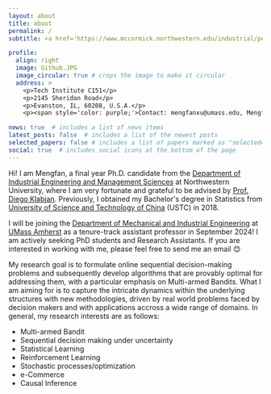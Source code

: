 ```yaml
---
layout: about
title: about
permalink: /
subtitle: <a href='https://www.mccormick.northwestern.edu/industrial/people/graduate-students/phd-students-on-job-market.html'>Ph.D. candidate in IEMS at Northwestern</a>. 

profile:
  align: right
  image: Github.JPG
  image_circular: true # crops the image to make it circular
  address: >
    <p>Tech Institute C151</p>
    <p>2145 Sheridan Road</p>
    <p>Evanston, IL, 60208, U.S.A.</p>
    <p><span style='color: purple;'>Contact: mengfanxu@umass.edu, MengfanXu2023@u.northwestern.edu, mengfan.xu@northwestern.edu</span><p>

news: true  # includes a list of news items
latest_posts: false  # includes a list of the newest posts
selected_papers: false # includes a list of papers marked as "selected={true}"
social: true  # includes social icons at the bottom of the page
---
```


Hi! I am Mengfan, a final year Ph.D. candidate from the [Department of Industrial Engineering and Management Sciences](https://www.mccormick.northwestern.edu/industrial/) at Northwestern University, where I am very fortunate and grateful to be advised by [Prof. Diego Klabjan](https://dynresmanagement.com/vita.html). Previously, I obtained my Bachelor's degree in Statistics from [University of Science and Technology of China](https://en.ustc.edu.cn/) (USTC) in 2018. 

I will be joining the [Department of Mechanical and Industrial Engineering](https://www.umass.edu/engineering/about/directory?s=&field_person__profile_type_ref_target_id%5B411%5D=411&field_person__related_programs_target_id%5B91%5D=91&field_person__related_programs_target_id%5B156%5D=156&page=0) at [UMass Amherst](https://www.umass.edu/) as a tenure-track assistant professor in September 2024! I am actively seeking PhD students and Research Assistants. If you are interested in working with me, please feel free to send me an email :blush: 

My research goal is to formulate online sequential decision-making problems and subsequently develop algorithms that are provably optimal for addressing them, with a particular emphasis on Multi-armed Bandits. What I am aiming for is to capture the intricate dynamics within the underlying structures with new methodologies, driven by real world problems faced by decision makers and with applications accross a wide range of domains. In general, my research interests are as follows:
  - Multi-armed Bandit
  - Sequential decision making under uncertainty
  - Statistical Learning
  - Reinforcement Learning
  - Stochastic processes/optimization 
  - e-Commerce
  - Causal Inference

